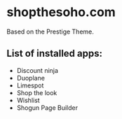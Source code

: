 # shopthesoho.com
Based on the Prestige Theme.

## List of installed apps:
- Discount ninja
- Duoplane
- Limespot
- Shop the look
- Wishlist
- Shogun Page Builder
